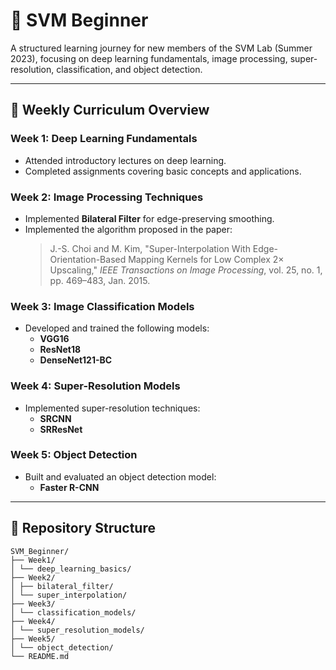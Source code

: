 # 🧠 SVM Beginner

A structured learning journey for new members of the SVM Lab (Summer 2023), focusing on deep learning fundamentals, image processing, super-resolution, classification, and object detection.

---

## 📅 Weekly Curriculum Overview

### Week 1: Deep Learning Fundamentals
- Attended introductory lectures on deep learning.
- Completed assignments covering basic concepts and applications.

### Week 2: Image Processing Techniques
- Implemented **Bilateral Filter** for edge-preserving smoothing.
- Implemented the algorithm proposed in the paper:
  > J.-S. Choi and M. Kim, "Super-Interpolation With Edge-Orientation-Based Mapping Kernels for Low Complex $2\times$ Upscaling," *IEEE Transactions on Image Processing*, vol. 25, no. 1, pp. 469–483, Jan. 2015.

### Week 3: Image Classification Models
- Developed and trained the following models:
  - **VGG16**
  - **ResNet18**
  - **DenseNet121-BC**

### Week 4: Super-Resolution Models
- Implemented super-resolution techniques:
  - **SRCNN**
  - **SRResNet**

### Week 5: Object Detection
- Built and evaluated an object detection model:
  - **Faster R-CNN**

---

## 📁 Repository Structure
```
SVM_Beginner/
├── Week1/
│ └── deep_learning_basics/
├── Week2/
│ ├── bilateral_filter/
│ └── super_interpolation/
├── Week3/
│ └── classification_models/
├── Week4/
│ └── super_resolution_models/
├── Week5/
│ └── object_detection/
└── README.md
```
